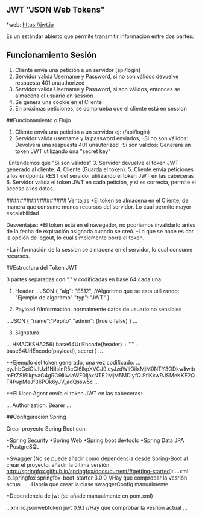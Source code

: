 
## JWT "JSON Web Tokens"
*web: https://jwt.io

Es un estándar abierto que permite transmitir información entre dos partes:

## Funcionamiento Sesión
1. Cliente envía una petición a un servidor (api/login)
2. Servidor valida Username y Password, si no son válidos devuelve respuesta 401 unauthorized
3. Servidor valida Username y Password, si son válidos, entonces se almacena el usuario en session
4. Se genera una cookie en el Cliente
5. En próximas peticiones, se comprueba que el cliente está en session

##Funcionamiento o Flujo

1. Cliente envía una petición a un servidor ej: (/api/login)
2. Servidor valida username y la password enviados, 
   -Si no son válidos: Devolverá una respuesta 401 unautorized
   -Si son válidos: Generará un token JWT utilizando una "secret key"

-Entendemos que "Si son válidos"
3. Servidor devuelve el token JWT generado al cliente.
4. Cliente (Guarda el token).
5. Cliente envía peticiones a los endpoints REST del servidor utilizando el token JWT en las cabeceras
6. Servidor valida el token JWT en cada petición, y si es correcta, permite el acceso a los datos.


##################
Ventajas
*El token se almacena en el Cliente, de manera que consume menos recursos del servidor. Lo cual permite mayor escalabilidad

Desventajas:
*El token está en el navegador, no podríamos invalidarlo antes de la fecha de expiración asignada cuando se creó.
    -Lo que se hace es dar la opción de logout, lo cual simplemente borra el token.

*La información de la session se almacena en el servidor, lo cual consume recursos.


##Estructura del Token JWT

3 partes separadas con "." y codificadas en base 64 cada una: 

1. Header
...JSON
{
   "alg": "S512", //Algoritmo que se esta utilizando: "Ejemplo de algoritmo"
   "typ": "JWT"
}
...

2. Payload //Información, normalmente datos de usuario no sensibles

...JSON
{
"name":"Pepito"
"admin": (true o false)
}
...

3. Signatura

...
HMACKSHA256(
base64UrlEncode(header) + "." + base64UrlEncode(payload), secret
)
...


**Ejemplo del token generado, una vez codificado:
...
eyJhbGciOiJIUzI1NiIsInR5cCI6IkpXVCJ9.eyJzdWIiOiIxMjM0NTY3ODkwIiwibmFtZSI6IkpvaG4gRG9lIiwiaWF0IjoxNTE2MjM5MDIyfQ.SflKxwRJSMeKKF2QT4fwpMeJf36POk6yJV_adQssw5c
...

**El User-Agent envía el token JWT en las cabeceras:

...
Authorization: Bearer <token>
...


##Configuración Spring

Crear proyecto Spring Boot con:

*Spring Security
*Spring Web
*Spring boot devtools
*Spring Data JPA
*PostgreSQL

*Swagger 
(No se puede añadir como dependencia desde Spring-Boot al crear el proyecto, añadir la última versión http://springfox.github.io/springfox/docs/current/#getting-started):
...xml
    <depedency>
        <groupId>io.springfox</groupId>
        <artefactId>springfox-boot-starter</artefactId>
        <version>3.0.0</version> //Hay que comprobar la vesrión actual
    </dependency>
...
    -Habría que crear la clase swaggerConfig manualmente 

*Dependencia de jwt (se añade manualmente en pom.xml)

...xml
    <depedency>
        <groupId>io.jsonwebtoken</groupId>
        <artefactId>jjwt</artefactId>
        <version>0.9.1</version> //Hay que comprobar la vesrión actual
    </dependency>
...
